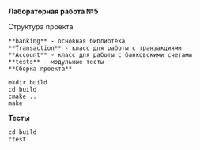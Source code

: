 **Лабораторная работа №5**

Структура проекта

```
**banking** - основная библиотека
**Transaction** - класс для работы с транзакциями
**Account** - класс для работы с банковскими счетами
**tests** - модульные тесты
**Сборка проекта**
```
```
mkdir build
cd build
cmake ..
make
```

**Тесты**

```
cd build
ctest
```
